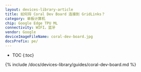```yaml
---
layout: devices-library-article
title: 如何将 Coral Dev Board 连接到 GridLinks？
category: 单板计算机
chip: Google Edge TPU ML
connectivity: WIFI，蓝牙
vendor: Google
deviceImageFileName: coral-dev-board.jpg
docsPrefix: pe/
---
```



* TOC
{:toc}

{% include /docs/devices-library/guides/coral-dev-board.md %}